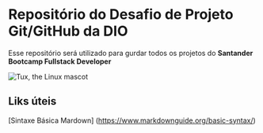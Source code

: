 # Repositório do Desafio de Projeto Git/GitHub da DIO

Esse repositório será utilizado para gurdar todos os projetos do **Santander Bootcamp Fullstack Developer**


![Tux, the Linux mascot](images/logo_santander_bootcamp.png)




## Liks úteis
[Sintaxe Básica Mardown] (https://www.markdownguide.org/basic-syntax/)

